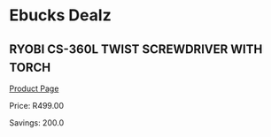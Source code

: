 
# Ebucks Dealz
## RYOBI CS-360L TWIST SCREWDRIVER WITH TORCH
[Product Page](https://www.ebucks.com/web/shop/productSelected.do?prodId=1068027333&catId=1158500560)

Price: R499.00

Savings: 200.0


	